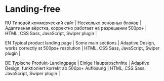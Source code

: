 # Landing-free

RU Типовой коммерческий сайт | Несколько основных блоков | Адаптивная вёрстка, корректно работает на разрешении 500px+ | HTML, CSS Sass, JavaScript, Swiper plugin |

EN Typical product landing page | Some main sections | Adaptive Design, works correctly at 500px+ resolution | HTML, CSS Sass, JavaScript, Swiper plugin |

DE Typische Produkt-Landingpage | Einige Hauptabschnitte | Adaptive Design, funktioniert korrekt ab 500px+ Auflösung | HTML, CSS Sass, JavaScript, Swiper plugin |
